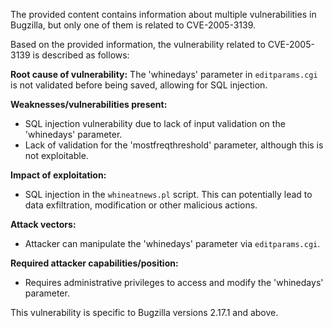 The provided content contains information about multiple vulnerabilities in Bugzilla, but only one of them is related to CVE-2005-3139.

Based on the provided information, the vulnerability related to CVE-2005-3139 is described as follows:

**Root cause of vulnerability:** The 'whinedays' parameter in `editparams.cgi` is not validated before being saved, allowing for SQL injection.

**Weaknesses/vulnerabilities present:**
  - SQL injection vulnerability due to lack of input validation on the 'whinedays' parameter.
  - Lack of validation for the 'mostfreqthreshold' parameter, although this is not exploitable.

**Impact of exploitation:**
  - SQL injection in the `whineatnews.pl` script. This can potentially lead to data exfiltration, modification or other malicious actions.

**Attack vectors:**
  - Attacker can manipulate the 'whinedays' parameter via `editparams.cgi`.

**Required attacker capabilities/position:**
  - Requires administrative privileges to access and modify the 'whinedays' parameter.

This vulnerability is specific to Bugzilla versions 2.17.1 and above.